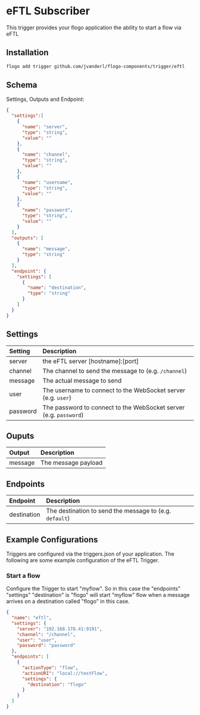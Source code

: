 # eFTL Subscriber
This trigger provides your flogo application the ability to start a flow via eFTL


## Installation

```bash
flogo add trigger github.com/jvanderl/flogo-components/trigger/eftl
```

## Schema
Settings, Outputs and Endpoint:

```json
{
  "settings":[
    {
      "name": "server",
      "type": "string",
      "value": ""
    },
    {
      "name": "channel",
      "type": "string",
      "value": ""
    },
    {
      "name": "username",
      "type": "string",
      "value": ""
    },
    {
      "name": "password",
      "type": "string",
      "value": ""
    }
  ],
  "outputs": [
    {
      "name": "message",
      "type": "string"
    }
  ],
  "endpoint": {
    "settings": [
      {
        "name": "destination",
        "type": "string"
      }
    ]
  }
}
```
## Settings
| Setting   | Description    |
|:----------|:---------------|
| server    | the eFTL server [hostname]:[port]|
| channel     | The channel to send the message to (e.g. `/channel`)   |
| message     | The actual message to send |
| user    | The username to connect to the WebSocket server (e.g. `user`) |
| password    | The password to connect to the WebSocket server (e.g. `password`) |

## Ouputs
| Output   | Description    |
|:----------|:---------------|
| message    | The message payload |

## Endpoints
| Endpoint   | Description    |
|:----------|:---------------|
| destination | The destination to send the message to (e.g. `default`) |


## Example Configurations

Triggers are configured via the triggers.json of your application. The following are some example configuration of the eFTL Trigger.

### Start a flow
Configure the Trigger to start "myflow". So in this case the "endpoints" "settings" "destination" is "flogo" will start "myflow" flow when a message arrives on a destination called "flogo" in this case.

```json
{
  "name": "eftl",
  "settings": {
    "server": "192.168.178.41:9191",
    "channel": "/channel",
    "user": "user",
    "password": "password"
  },
  "endpoints": [
    {
      "actionType": "flow",
      "actionURI": "local://testFlow",
      "settings": {
        "destination": "flogo"
      }
    }
  ]
}
```
